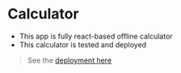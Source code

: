 # Calculator
- This app is fully react-based offline calculator
- This calculator is tested and deployed 
> See the [deployment here](https://calculator-sjnk.netlify.app/)
